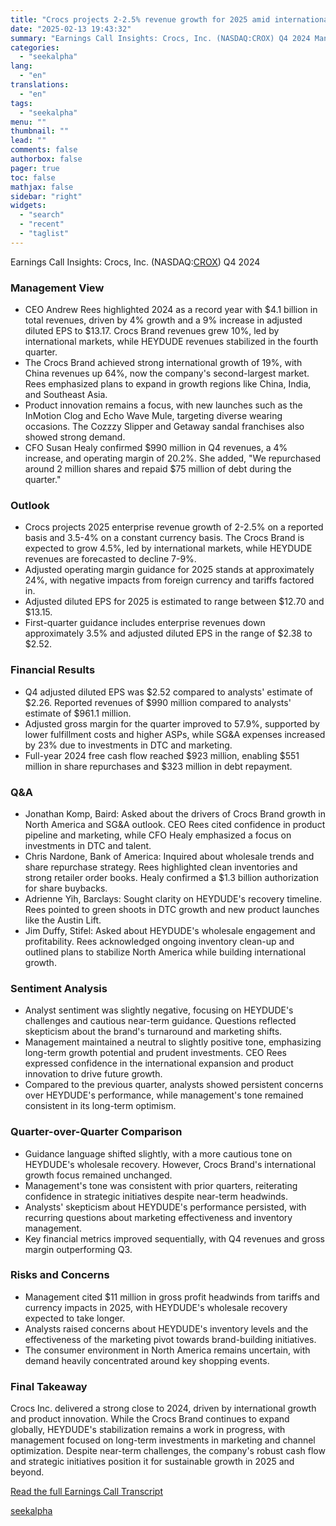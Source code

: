 ```yaml
---
title: "Crocs projects 2-2.5% revenue growth for 2025 amid international expansion and HEYDUDE turnaround"
date: "2025-02-13 19:43:32"
summary: "Earnings Call Insights: Crocs, Inc. (NASDAQ:CROX) Q4 2024 Management View CEO Andrew Rees highlighted 2024 as a record year with $4.1 billion in total revenues, driven by 4% growth and a 9% increase in adjusted diluted EPS to $13.17. Crocs Brand revenues grew 10%, led by international markets, while HEYDUDE..."
categories:
  - "seekalpha"
lang:
  - "en"
translations:
  - "en"
tags:
  - "seekalpha"
menu: ""
thumbnail: ""
lead: ""
comments: false
authorbox: false
pager: true
toc: false
mathjax: false
sidebar: "right"
widgets:
  - "search"
  - "recent"
  - "taglist"
---
```


Earnings Call Insights: Crocs, Inc. (NASDAQ:[CROX](https://seekingalpha.com/symbol/CROX "Crocs, Inc.")) Q4 2024

### Management View

* CEO Andrew Rees highlighted 2024 as a record year with $4.1 billion in total revenues, driven by 4% growth and a 9% increase in adjusted diluted EPS to $13.17. Crocs Brand revenues grew 10%, led by international markets, while HEYDUDE revenues stabilized in the fourth quarter.
* The Crocs Brand achieved strong international growth of 19%, with China revenues up 64%, now the company's second-largest market. Rees emphasized plans to expand in growth regions like China, India, and Southeast Asia.
* Product innovation remains a focus, with new launches such as the InMotion Clog and Echo Wave Mule, targeting diverse wearing occasions. The Cozzzy Slipper and Getaway sandal franchises also showed strong demand.
* CFO Susan Healy confirmed $990 million in Q4 revenues, a 4% increase, and operating margin of 20.2%. She added, "We repurchased around 2 million shares and repaid $75 million of debt during the quarter."

### Outlook

* Crocs projects 2025 enterprise revenue growth of 2-2.5% on a reported basis and 3.5-4% on a constant currency basis. The Crocs Brand is expected to grow 4.5%, led by international markets, while HEYDUDE revenues are forecasted to decline 7-9%.
* Adjusted operating margin guidance for 2025 stands at approximately 24%, with negative impacts from foreign currency and tariffs factored in.
* Adjusted diluted EPS for 2025 is estimated to range between $12.70 and $13.15.
* First-quarter guidance includes enterprise revenues down approximately 3.5% and adjusted diluted EPS in the range of $2.38 to $2.52.

### Financial Results

* Q4 adjusted diluted EPS was $2.52 compared to analysts' estimate of $2.26. Reported revenues of $990 million compared to analysts' estimate of $961.1 million.
* Adjusted gross margin for the quarter improved to 57.9%, supported by lower fulfillment costs and higher ASPs, while SG&A expenses increased by 23% due to investments in DTC and marketing.
* Full-year 2024 free cash flow reached $923 million, enabling $551 million in share repurchases and $323 million in debt repayment.

### Q&A

* Jonathan Komp, Baird: Asked about the drivers of Crocs Brand growth in North America and SG&A outlook. CEO Rees cited confidence in product pipeline and marketing, while CFO Healy emphasized a focus on investments in DTC and talent.
* Chris Nardone, Bank of America: Inquired about wholesale trends and share repurchase strategy. Rees highlighted clean inventories and strong retailer order books. Healy confirmed a $1.3 billion authorization for share buybacks.
* Adrienne Yih, Barclays: Sought clarity on HEYDUDE's recovery timeline. Rees pointed to green shoots in DTC growth and new product launches like the Austin Lift.
* Jim Duffy, Stifel: Asked about HEYDUDE's wholesale engagement and profitability. Rees acknowledged ongoing inventory clean-up and outlined plans to stabilize North America while building international growth.

### Sentiment Analysis

* Analyst sentiment was slightly negative, focusing on HEYDUDE's challenges and cautious near-term guidance. Questions reflected skepticism about the brand's turnaround and marketing shifts.
* Management maintained a neutral to slightly positive tone, emphasizing long-term growth potential and prudent investments. CEO Rees expressed confidence in the international expansion and product innovation to drive future growth.
* Compared to the previous quarter, analysts showed persistent concerns over HEYDUDE's performance, while management's tone remained consistent in its long-term optimism.

### Quarter-over-Quarter Comparison

* Guidance language shifted slightly, with a more cautious tone on HEYDUDE's wholesale recovery. However, Crocs Brand's international growth focus remained unchanged.
* Management's tone was consistent with prior quarters, reiterating confidence in strategic initiatives despite near-term headwinds.
* Analysts' skepticism about HEYDUDE's performance persisted, with recurring questions about marketing effectiveness and inventory management.
* Key financial metrics improved sequentially, with Q4 revenues and gross margin outperforming Q3.

### Risks and Concerns

* Management cited $11 million in gross profit headwinds from tariffs and currency impacts in 2025, with HEYDUDE's wholesale recovery expected to take longer.
* Analysts raised concerns about HEYDUDE's inventory levels and the effectiveness of the marketing pivot towards brand-building initiatives.
* The consumer environment in North America remains uncertain, with demand heavily concentrated around key shopping events.

### Final Takeaway

Crocs Inc. delivered a strong close to 2024, driven by international growth and product innovation. While the Crocs Brand continues to expand globally, HEYDUDE's stabilization remains a work in progress, with management focused on long-term investments in marketing and channel optimization. Despite near-term challenges, the company's robust cash flow and strategic initiatives position it for sustainable growth in 2025 and beyond.

[Read the full Earnings Call Transcript](https://seekingalpha.com/symbol/CROX/earnings/transcripts)

[seekalpha](https://seekingalpha.com/news/4407897-crocs-projects-2minus-2_5-percent-revenue-growth-for-2025-amid-international-expansion-and)
